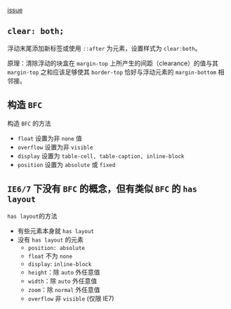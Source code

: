 [issue](https://github.com/hoperyy/blog/issues/17)

## `clear: both;`

浮动末尾添加新标签或使用 `::after` 为元素，设置样式为 `clear:both`。

原理：清除浮动的块盒在 `margin-top` 上所产生的间距（clearance）的值与其 `margin-top` 之和应该足够使其 `border-top` 恰好与浮动元素的 `margin-bottom` 相邻接。

## 构造 `BFC`

构造 `BFC` 的方法

+	`float` 设置为非 `none` 值
+	`overflow` 设置为非 `visible`
+	`display` 设置为 `table-cell, table-caption, inline-block`
+	`position` 设置为 `absolute` 或 `fixed`

## `IE6/7` 下没有 `BFC` 的概念，但有类似 `BFC` 的 `has layout`

`has layout`的方法

+	有些元素本身就 `has layout`
+	没有 `has layout` 的元素
	+	`position: absolute`
	+	`float` 不为 `none`
	+	`display`: `inline-block`
	+	`height`：除 `auto` 外任意值
	+	`width`：除 `auto` 外任意值
	+	`zoom`：除 `normal` 外任意值
	+	`overflow` 非 `visible` (仅限 IE7)